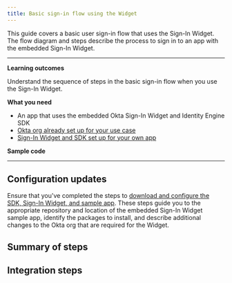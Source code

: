 ```yaml
---
title: Basic sign-in flow using the Widget
---
```


<ApiLifecycle access="ie" />

This guide covers a basic user sign-in flow that uses the Sign-In Widget. The flow diagram and steps describe the process to sign in to an app with the embedded Sign-In Widget.

<StackSnippet snippet="pwdoptionalusecase" inline />

---

**Learning outcomes**

Understand the sequence of steps in the basic sign-in flow when you use the Sign-In Widget.

**What you need**

* An app that uses the embedded Okta Sign-In Widget and Identity Engine SDK
* [Okta org already set up for your use case](/docs/guides/oie-embedded-common-org-setup/)
* [Sign-In Widget and SDK set up for your own app](/docs/guides/oie-embedded-common-download-setup-app/nodejs/main/#set-up-the-sign-in-widget-and-sdk-for-your-own-app)

**Sample code**

<StackSnippet snippet="samplecode" />

---

## Configuration updates

Ensure that you've completed the steps to [download and configure the SDK, Sign-In Widget, and sample app](/docs/guides/oie-embedded-common-download-setup-app/aspnet/main/). These steps guide you to the appropriate repository and location of the embedded Sign-In Widget sample app, identify the packages to install, and describe additional changes to the Okta org that are required for the Widget.

## Summary of steps

<StackSnippet snippet="summaryofsteps" />

## Integration steps

<StackSnippet snippet="integrationsteps" />
